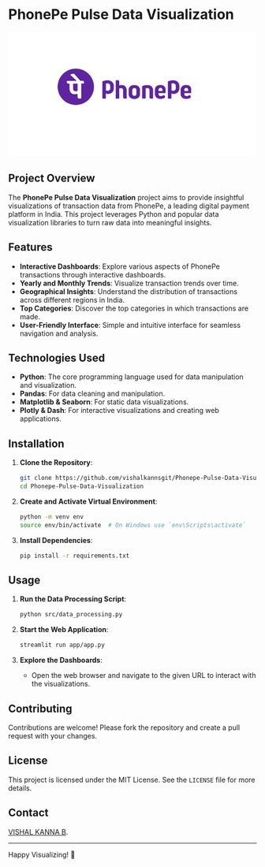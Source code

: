 # PhonePe Pulse Data Visualization
![PhonePe Pulse Logo](https://github.com/vishalkannsgit/Phonepe-Pulse-Data-Visualization/blob/master/PhonePe.jpg)
## Project Overview
The **PhonePe Pulse Data Visualization** project aims to provide insightful visualizations of transaction data from PhonePe, a leading digital payment platform in India. This project leverages Python and popular data visualization libraries to turn raw data into meaningful insights.

## Features
- **Interactive Dashboards**: Explore various aspects of PhonePe transactions through interactive dashboards.
- **Yearly and Monthly Trends**: Visualize transaction trends over time.
- **Geographical Insights**: Understand the distribution of transactions across different regions in India.
- **Top Categories**: Discover the top categories in which transactions are made.
- **User-Friendly Interface**: Simple and intuitive interface for seamless navigation and analysis.

## Technologies Used
- **Python**: The core programming language used for data manipulation and visualization.
- **Pandas**: For data cleaning and manipulation.
- **Matplotlib & Seaborn**: For static data visualizations.
- **Plotly & Dash**: For interactive visualizations and creating web applications.


## Installation
1. **Clone the Repository**:
    ```bash
    git clone https://github.com/vishalkannsgit/Phonepe-Pulse-Data-Visualization.git
    cd Phonepe-Pulse-Data-Visualization
    ```

2. **Create and Activate Virtual Environment**:
    ```bash
    python -m venv env
    source env/bin/activate  # On Windows use `env\Scripts\activate`
    ```

3. **Install Dependencies**:
    ```bash
    pip install -r requirements.txt
    ```

## Usage
1. **Run the Data Processing Script**:
    ```bash
    python src/data_processing.py
    ```

2. **Start the Web Application**:
    ```bash
    streamlit run app/app.py
    ```

3. **Explore the Dashboards**:
    - Open the web browser and navigate to the given URL to interact with the visualizations.

## Contributing
Contributions are welcome! Please fork the repository and create a pull request with your changes.

## License
This project is licensed under the MIT License. See the `LICENSE` file for more details.

## Contact
 [VISHAL KANNA B](mailto:vishalkanns@outlook.com).

---

Happy Visualizing! 🌟
